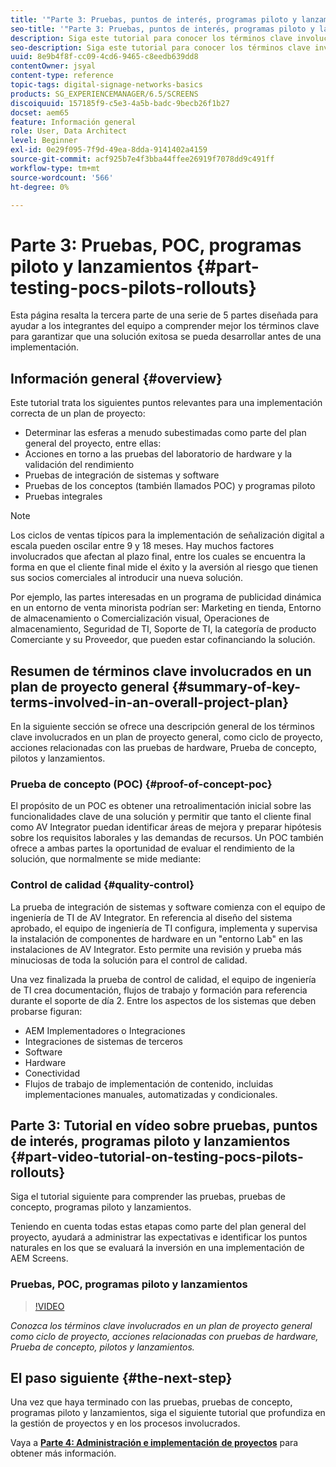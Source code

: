 ```yaml
---
title: '"Parte 3: Pruebas, puntos de interés, programas piloto y lanzamientos"'
seo-title: '"Parte 3: Pruebas, puntos de interés, programas piloto y lanzamientos"'
description: Siga este tutorial para conocer los términos clave involucrados en un plan de proyecto general, como ciclo de proyecto, acciones relacionadas con las pruebas de hardware, Prueba de concepto, pilotos y lanzamientos.
seo-description: Siga este tutorial para conocer los términos clave involucrados en un plan de proyecto general, como ciclo de proyecto, acciones relacionadas con las pruebas de hardware, Prueba de concepto, pilotos y lanzamientos.
uuid: 8e9b4f8f-cc09-4cd6-9465-c8eedb639dd8
contentOwner: jsyal
content-type: reference
topic-tags: digital-signage-networks-basics
products: SG_EXPERIENCEMANAGER/6.5/SCREENS
discoiquuid: 157185f9-c5e3-4a5b-badc-9becb26f1b27
docset: aem65
feature: Información general
role: User, Data Architect
level: Beginner
exl-id: 0e29f095-7f9d-49ea-8dda-9141402a4159
source-git-commit: acf925b7e4f3bba44ffee26919f7078dd9c491ff
workflow-type: tm+mt
source-wordcount: '566'
ht-degree: 0%

---
```


# Parte 3: Pruebas, POC, programas piloto y lanzamientos {#part-testing-pocs-pilots-rollouts}

Esta página resalta la tercera parte de una serie de 5 partes diseñada para ayudar a los integrantes del equipo a comprender mejor los términos clave para garantizar que una solución exitosa se pueda desarrollar antes de una implementación.

## Información general {#overview}

Este tutorial trata los siguientes puntos relevantes para una implementación correcta de un plan de proyecto:

* Determinar las esferas a menudo subestimadas como parte del plan general del proyecto, entre ellas:
* Acciones en torno a las pruebas del laboratorio de hardware y la validación del rendimiento
* Pruebas de integración de sistemas y software
* Pruebas de los conceptos (también llamados POC) y programas piloto
* Pruebas integrales

>[!NOTE]
>
>Los ciclos de ventas típicos para la implementación de señalización digital a escala pueden oscilar entre 9 y 18 meses. Hay muchos factores involucrados que afectan al plazo final, entre los cuales se encuentra la forma en que el cliente final mide el éxito y la aversión al riesgo que tienen sus socios comerciales al introducir una nueva solución.

Por ejemplo, las partes interesadas en un programa de publicidad dinámica en un entorno de venta minorista podrían ser: Marketing en tienda, Entorno de almacenamiento o Comercialización visual, Operaciones de almacenamiento, Seguridad de TI, Soporte de TI, la categoría de producto Comerciante y su Proveedor, que pueden estar cofinanciando la solución.

## Resumen de términos clave involucrados en un plan de proyecto general {#summary-of-key-terms-involved-in-an-overall-project-plan}

En la siguiente sección se ofrece una descripción general de los términos clave involucrados en un plan de proyecto general, como ciclo de proyecto, acciones relacionadas con las pruebas de hardware, Prueba de concepto, pilotos y lanzamientos.

### Prueba de concepto (POC) {#proof-of-concept-poc}

El propósito de un POC es obtener una retroalimentación inicial sobre las funcionalidades clave de una solución y permitir que tanto el cliente final como AV Integrator puedan identificar áreas de mejora y preparar hipótesis sobre los requisitos laborales y las demandas de recursos. Un POC también ofrece a ambas partes la oportunidad de evaluar el rendimiento de la solución, que normalmente se mide mediante:

### Control de calidad {#quality-control}

La prueba de integración de sistemas y software comienza con el equipo de ingeniería de TI de AV Integrator. En referencia al diseño del sistema aprobado, el equipo de ingeniería de TI configura, implementa y supervisa la instalación de componentes de hardware en un &quot;entorno Lab&quot; en las instalaciones de AV Integrator. Esto permite una revisión y prueba más minuciosas de toda la solución para el control de calidad.

Una vez finalizada la prueba de control de calidad, el equipo de ingeniería de TI crea documentación, flujos de trabajo y formación para referencia durante el soporte de día 2. Entre los aspectos de los sistemas que deben probarse figuran:

* AEM Implementadores o Integraciones
* Integraciones de sistemas de terceros
* Software
* Hardware
* Conectividad
* Flujos de trabajo de implementación de contenido, incluidas implementaciones manuales, automatizadas y condicionales.

## Parte 3: Tutorial en vídeo sobre pruebas, puntos de interés, programas piloto y lanzamientos {#part-video-tutorial-on-testing-pocs-pilots-rollouts}

Siga el tutorial siguiente para comprender las pruebas, pruebas de concepto, programas piloto y lanzamientos.

Teniendo en cuenta todas estas etapas como parte del plan general del proyecto, ayudará a administrar las expectativas e identificar los puntos naturales en los que se evaluará la inversión en una implementación de AEM Screens.

### Pruebas, POC, programas piloto y lanzamientos

>[!VIDEO](https://video.tv.adobe.com/v/28405)

*Conozca los términos clave involucrados en un plan de proyecto general como ciclo de proyecto, acciones relacionadas con pruebas de hardware, Prueba de concepto, pilotos y lanzamientos.*

## El paso siguiente {#the-next-step}

Una vez que haya terminado con las pruebas, pruebas de concepto, programas piloto y lanzamientos, siga el siguiente tutorial que profundiza en la gestión de proyectos y en los procesos involucrados.

Vaya a **[Parte 4: Administración e implementación de proyectos](project-management-and-deployment.md)** para obtener más información.
